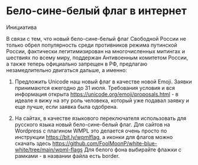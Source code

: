 # Бело-сине-белый флаг в интернет

Инициатива

В связи с тем, что новый бело-сине-белый флаг Свободной России не только обрел популярность среди противников режима путинской России, фактически легитимизирован на многочисленных митингах и шествиях по всему миру, поддержан Антивоенным комитетом России, а также теперь официально запрещен в РФ, предлагаю незамедлительно двигаться дальше, а именно:

1. Предложить Unicode наш новый флаг в качестве новой Emoji. Заявки принимаются ежегодно до 31 июля. Требования условия и вся информация открыта https://unicode.org/emoji/proposals.html - в идеале я вижу на эту роль человека, который уже подавал заявку и еще лучше, если заявка была одобрена.

2. На сайтах, в качестве языкового переключателя использовать для русского языка новый бело-сине-белый флаг. Для сайтов на Wordpress с плагином WMPL это делается очень просто по инструкции https://bit.ly/wpmlflag, а иконки для флагов можно скачать здесь https://github.com/FoolMoonP/white-blue-white/tree/main/wpml-flags Для белого фона выбирайте флажки с рамками - в названии файла есть border.
